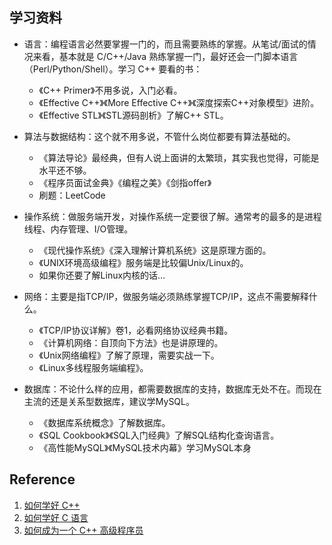 
## 学习资料

- 语言：编程语言必然要掌握一门的，而且需要熟练的掌握。从笔试/面试的情况来看，基本就是 C/C++/Java 熟练掌握一门，最好还会一门脚本语言（Perl/Python/Shell）。学习 C++ 要看的书：

    - 《C++ Primer》不用多说，入门必看。
    - 《Effective C++》《More Effective C++》《深度探索C++对象模型》进阶。
    - 《Effective STL》《STL源码剖析》了解C++ STL。

- 算法与数据结构：这个就不用多说，不管什么岗位都要有算法基础的。

    - 《算法导论》最经典，但有人说上面讲的太繁琐，其实我也觉得，可能是水平还不够。
    - 《程序员面试金典》《编程之美》《剑指offer》
    - 刷题：LeetCode

- 操作系统：做服务端开发，对操作系统一定要很了解。通常考的最多的是进程线程、内存管理、I/O管理。

    - 《现代操作系统》《深入理解计算机系统》这是原理方面的。
    - 《UNIX环境高级编程》服务端是比较偏Unix/Linux的。
    - 如果你还要了解Linux内核的话…

- 网络：主要是指TCP/IP，做服务端必须熟练掌握TCP/IP，这点不需要解释什么。

    - 《TCP/IP协议详解》卷1，必看网络协议经典书籍。
    - 《计算机网络：自顶向下方法》也是讲原理的。
    - 《Unix网络编程》了解了原理，需要实战一下。
    - 《Linux多线程服务端编程》。

- 数据库：不论什么样的应用，都需要数据库的支持，数据库无处不在。而现在主流的还是关系型数据库，建议学MySQL。

    - 《数据库系统概念》了解数据库。
    - 《SQL Cookbook》《SQL入门经典》了解SQL结构化查询语言。
    - 《高性能MySQL》《MySQL技术内幕》学习MySQL本身



## Reference
1. [如何学好 C++](http://coolshell.cn/articles/4119.html)
2. [如何学好 C 语言](http://coolshell.cn/articles/4102.html)
3. [如何成为一个 C++ 高级程序员](http://blog.csdn.net/stick_insect/article/details/6994233)
